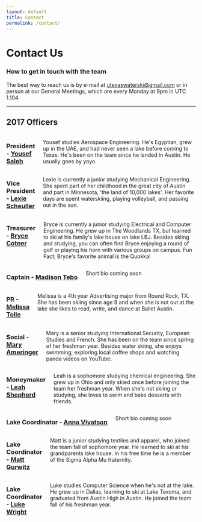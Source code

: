 ```yaml
---
layout: default
title: Contact
permalink: /contact/
---
```

<div class="Contact">
  <div class="page-head" style="background-image:url({{site.url}}/assets/images/contact-head.jpg)">
    <div class="head-content">
      <h1>Contact Us</h1>
      <h3>How to get in touch with the team</h3>
    </div>
  </div>
  <div class="container">
    <div class="page-section">
      <p>The best way to reach us is by e-mail at <a href="mailto:utexaswaterski@gmail.com">utexaswaterski@gmail.com</a> or in person at our General Meetings, which are every Monday at 9pm in UTC 1.104.</p>
    </div>
    <hr>
    <div class="page-section">
      <h2>2017 Officers</h2>
      <div class="row officer">
        <div class="three columns">
          <div class="officer-image" style="background-image: url({{site.url}}/assets/images/members/yoyo.jpg)"></div>
        </div>
        <div class="nine columns">
          <h3>President - <a href="mailto:ysaleh@utexas.edu">Yousef Saleh</a></h3>
          <p>Yousef studies Aerospace Engineering. He's Egyptian, grew up in the UAE, and had never seen a lake before coming to Texas. He's been on the team since he landed in Austin. He usually goes by yoyo.</p>
        </div>
      </div>
      <div class="row officer">
        <div class="three columns">
          <div class="officer-image" style="background-image: url({{site.url}}/assets/images/members/lexie.jpg)"></div>
        </div>
        <div class="nine columns">
          <h3>Vice President - <a href="mailto:lexieschueller82@gmail.com">Lexie Scheuller</a></h3>
          <p>Lexie is currently a junior studying Mechanical Engineering. She spent part of her childhood in the great city of Austin and part in Minnesota, 'the land of 10,000 lakes'. Her favorite days are spent waterskiing, playing volleyball, and passing out in the sun.</p>
        </div>
      </div>
      <div class="row officer">
        <div class="three columns">
          <div class="officer-image" style="background-image: url({{site.url}}/assets/images/members/bryce.jpg)"></div>
        </div>
        <div class="nine columns">
          <h3>Treasurer - <a href="mailto:brycecot@utexas.edu">Bryce Cotner</a></h3>
          <p>Bryce is currently a junior studying Electrical and Computer Engineering. He grew up in The Woodlands TX, but learned to ski at his family's lake house on lake LBJ. Besides skiing and studying, you can often find Bryce enjoying a round of golf or playing his horn with various groups on campus. Fun Fact; Bryce's favorite animal is the Quokka!</p>
        </div>
      </div>
      <div class="row officer">
        <div class="three columns">
          <div class="officer-image" style="background-image: url({{site.url}}/assets/images/members/madison.jpg)"></div>
        </div>
        <div class="nine columns">
          <h3>Captain - <a href="mailto:Mtebo5321@gmail.com">Madison Tebo</a></h3>
          <p>Short bio coming soon</p>
        </div>
      </div>
      <div class="row officer">
        <div class="three columns">
          <div class="officer-image" style="background-image: url({{site.url}}/assets/images/members/melissa.jpg)"></div>
        </div>
        <div class="nine columns">
          <h3>PR - <a href="mailto:tolle_melissa@yahoo.com">Melissa Tolle</a></h3>
          <p>Melissa is a 4th year Advertising major from Round Rock, TX. She has been skiing since age 9 and when she is not out at the lake she likes to read, write, and dance at Ballet Austin.</p>
        </div>
      </div>
      <div class="row officer">
        <div class="three columns">
          <div class="officer-image" style="background-image: url({{site.url}}/assets/images/members/mary.jpg)"></div>
        </div>
        <div class="nine columns">
          <h3>Social - <a href="mailto:mary.ameringer@utexas.edu">Mary Ameringer</a></h3>
          <p>Mary is a senior studying International Security, European Studies and French. She has been on the team since spring of her freshman year. Besides water skiing, she enjoys swimming, exploring local coffee shops and watching panda videos on YouTube.</p>
        </div>
      </div>
      <div class="row officer">
        <div class="three columns">
          <div class="officer-image" style="background-image: url({{site.url}}/assets/images/members/leah.jpg)"></div>
        </div>
        <div class="nine columns">
          <h3>Moneymaker - <a href="mailto:leahshep@gmail.com">Leah Shepherd</a></h3>
          <p>Leah is a sophomore studying chemical engineering. She grew up in Ohio and only skied once before joining the team her freshman year. When she's not skiing or studying, she loves to swim and bake desserts with friends.</p>
        </div>
      </div>
      <div class="row officer">
        <div class="three columns">
          <div class="officer-image" style="background-image: url({{site.url}}/assets/images/members/anna.jpg)"></div>
        </div>
        <div class="nine columns">
          <h3>Lake Coordinator - <a href="mailto:annavivatson@yahoo.com">Anna Vivatson</a></h3>
          <p>Short bio coming soon</p>
        </div>
      </div>
      <div class="row officer">
        <div class="three columns">
          <div class="officer-image" style="background-image: url({{site.url}}/assets/images/members/matt.jpg)"></div>
        </div>
        <div class="nine columns">
          <h3>Lake Coordinator - <a href="mailto:mbgurwitz@gmail.com">Matt Gurwitz</a></h3>
          <p>Matt is a junior studying textiles and apparel, who joined the team fall of sophomore year. He learned to ski at his grandparents lake house. In his free time he is a member of the Sigma Alpha Mu fraternity.</p>
        </div>
      </div>
      <div class="row officer">
        <div class="three columns">
          <div class="officer-image" style="background-image: url({{site.url}}/assets/images/members/luke.jpg)"></div>
        </div>
        <div class="nine columns">
          <h3>Lake Coordinator - <a href="mailto:lukewright@utexas.edu">Luke Wright</a></h3>
          <p>Luke studies Computer Science when he's not at the lake. He grew up in Dallas, learning to ski at Lake Texoma, and graduated from Austin High in Austin. He joined the team fall of his freshman year.</p>
        </div>
      </div>
    </div>
  </div>
</div>
